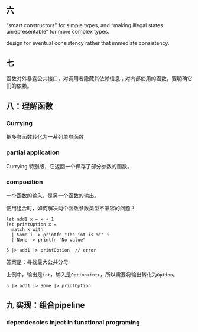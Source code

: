 
## 六
“smart constructors” for simple types, and “making illegal states unrepresentable” for more complex types.

design for eventual consistency rather that immediate consistency.


## 七
函数对外暴露公共接口，对调用者隐藏其依赖信息；对内部使用的函数，要明确它们的依赖。

## 八：理解函数
### Currying
把多参函数转化为一系列单参函数

### partial application
Currying 特别版，它返回一个保存了部分参数的函数。

### composition
一个函数的输入，是另一个函数的输出。

使用组合时，如何解决两个函数参数类型不兼容的问题？
````
let add1 x = x + 1
let printOption x =
  match x with
  | Some i -> printfn "The int is %i" i
  | None -> printfn "No value"

5 |> add1 |> printOption  // error
````
答案是：寻找最大公共分母

上例中，输出是`int`，输入是`Option<int>`，所以需要将输出转化为`Option`。
````
5 |> add1 |> Some |> printOption
````

## 九 实现：组合pipeline
### dependencies inject in functional programing

